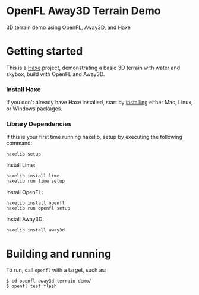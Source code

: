 # OpenFL Away3D Terrain Demo
3D terrain demo using OpenFL, Away3D, and Haxe

# Getting started

This is a [Haxe](http://haxe.org/) project, demonstrating a basic 3D terrain with water and skybox, build with OpenFL and Away3D.

### Install Haxe

If you don't already have Haxe installed, start by [installing](http://haxe.org/download/) either Mac, Linux, or Windows packages.

### Library Dependencies

If this is your first time running haxelib, setup by executing the following command:

    haxelib setup

Install Lime:

    haxelib install lime
    haxelib run lime setup
    
Install OpenFL:

    haxelib install openfl
    haxelib run openfl setup
    
Install Away3D:

    haxelib install away3d
    
# Building and running

To run, call `openfl` with a target, such as:

    $ cd openfl-away3d-terrain-demo/
    $ openfl test flash
